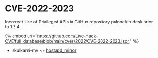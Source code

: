 # CVE-2022-2023

Incorrect Use of Privileged APIs in GitHub repository polonel/trudesk prior to 1.2.4.

{% embed url="https://github.com/Live-Hack-CVE/full_database/blob/main/cves/2022/CVE-2022-2023.json" %}


* skulkarni-mv ~> [hostapd_mirror](https://zeste.alice-snow.ru/2022/database/cve-2022-2023/hostapd_mirror-skulkarni-mv)